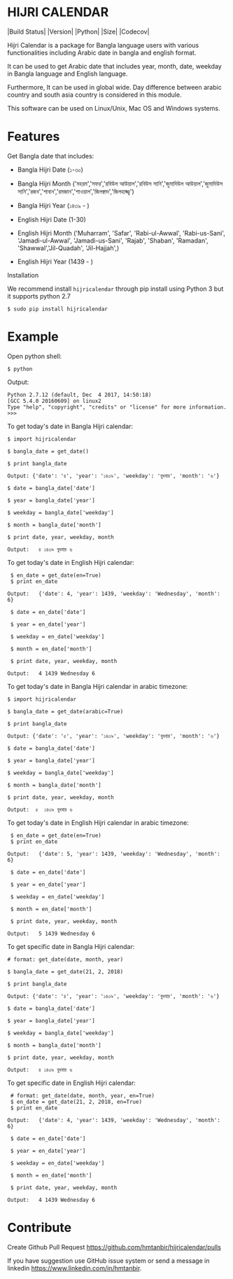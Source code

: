 # HIJRI CALENDAR

|Build Status| |Version| |Python| |Size| |Codecov|

Hijri Calendar is a package for Bangla language users with various functionalities including Arabic date in bangla and english format.

It can be used to get Arabic date that includes year, month, date, weekday in Bangla language and 
English language.

Furthermore, It can be used in global wide. Day difference between
arabic country and south asia country is considered in this module. 

This software can be used on Linux/Unix, Mac OS and Windows systems.

# Features


Get Bangla date that includes:

   - Bangla Hijri Date (১-৩০)

   - Bangla Hijri Month ('মহরম','সফর','রবিউল আউয়াল','রবিউস সানি','জুমাদিউল আউয়াল','জুমাদিউস সানি','রজব','শাবান','রমজান','শাওয়াল','জিলক্বাদ','জিলহাজ্জ্ব')

   - Bangla Hijri Year (১৪৩৯ - )
   
   - English Hijri Date (1-30)

   - English Hijri Month ('Muharram', 'Safar', 'Rabi-ul-Awwal', 'Rabi-us-Sani', 'Jamadi-ul-Awwal', 'Jamadi-us-Sani', 'Rajab', 'Shaban', 'Ramadan', 'Shawwal','Jil-Quadah', 'Jil-Hajjah',)

   - English Hijri Year (1439 - )    



 Installation


We recommend install ``hijricalendar``  through pip install using Python 3 but it supports
python 2.7


 ```
 $ sudo pip install hijricalendar
 ```

# Example
Open python shell:

```
$ python
```
Output:
```
Python 2.7.12 (default, Dec  4 2017, 14:50:18) 
[GCC 5.4.0 20160609] on linux2
Type "help", "copyright", "credits" or "license" for more information.
>>>

```


To get today's date in Bangla Hijri calendar:

```
$ import hijricalendar
 
$ bangla_date = get_date()

$ print bangla_date
```

``Output: {'date': '৪', 'year': '১৪৩৯', 'weekday': 'বুধবার', 'month': '৬'}``

```
$ date = bangla_date['date']

$ year = bangla_date['year']

$ weekday = bangla_date['weekday']

$ month = bangla_date['month']

$ print date, year, weekday, month
```
 
``Output:   ৪ ১৪৩৯ বুধবার ৬``

To get today's date in English Hijri calendar:

``` 
 $ en_date = get_date(en=True)
 $ print en_date
```

``Output:   {'date': 4, 'year': 1439, 'weekday': 'Wednesday', 'month': 6}``

```
 $ date = en_date['date']
 
 $ year = en_date['year']
 
 $ weekday = en_date['weekday']
 
 $ month = en_date['month']
 
 $ print date, year, weekday, month
```

``Output:   4 1439 Wednesday 6``

To get today's date in Bangla Hijri calendar in arabic timezone:

```
$ import hijricalendar
 
$ bangla_date = get_date(arabic=True)

$ print bangla_date
```

``Output: {'date': '৫', 'year': '১৪৩৯', 'weekday': 'বুধবার', 'month': '৬'}``

```
$ date = bangla_date['date']

$ year = bangla_date['year']

$ weekday = bangla_date['weekday']

$ month = bangla_date['month']

$ print date, year, weekday, month
```
 
``Output:  ৫  ১৪৩৯ বুধবার ৬``

To get today's date in English Hijri calendar in arabic timezone:

``` 
 $ en_date = get_date(en=True)
 $ print en_date
```

``Output:   {'date': 5, 'year': 1439, 'weekday': 'Wednesday', 'month': 6}``

```
 $ date = en_date['date']
 
 $ year = en_date['year']
 
 $ weekday = en_date['weekday']
 
 $ month = en_date['month']
 
 $ print date, year, weekday, month
```

``Output:   5 1439 Wednesday 6``

To get specific date in Bangla Hijri calendar:

```
# format: get_date(date, month, year)
 
$ bangla_date = get_date(21, 2, 2018)

$ print bangla_date
```

``Output: {'date': '৪', 'year': '১৪৩৯', 'weekday': 'বুধবার', 'month': '৬'}``

```
$ date = bangla_date['date']

$ year = bangla_date['year']

$ weekday = bangla_date['weekday']

$ month = bangla_date['month']

$ print date, year, weekday, month
```
 
``Output:   ৪ ১৪৩৯ বুধবার ৬``

To get specific date in English Hijri calendar:

```
 # format: get_date(date, month, year, en=True)
 $ en_date = get_date(21, 2, 2018, en=True)
 $ print en_date
```

``Output:   {'date': 4, 'year': 1439, 'weekday': 'Wednesday', 'month': 6}``

```
 $ date = en_date['date']
 
 $ year = en_date['year']
 
 $ weekday = en_date['weekday']
 
 $ month = en_date['month']
 
 $ print date, year, weekday, month
```

``Output:   4 1439 Wednesday 6``

# Contribute


Create Github Pull Request https://github.com/hmtanbir/hijricalendar/pulls


If you have suggestion use GitHub issue system or send a message in linkedin https://www.linkedin.com/in/hmtanbir.
